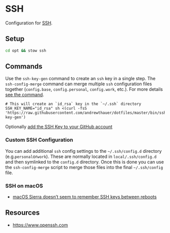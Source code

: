 # SSH

Configuration for [SSH](https://www.openssh.com/).

## Setup

```bash
cd opt && stow ssh
```

## Commands

Use the `ssh-key-gen` command to create an `ssh` key in a single step. The
`ssh-config-merge` command can merge multiple `ssh` configuration files together
(`config.base`, `config.personal`, `config.work`, etc.). For more details
[see the command](./bin/ssh-config-merge).

```shell
# This will create an `id_rsa` key in the `~/.ssh` directory
SSH_KEY_NAME="id_rsa" sh <(curl -fsS 'https://raw.githubusercontent.com/andrewthauer/dotfiles/master/bin/ssh-key-gen')
```

Optionally
[add the SSH Key to your GitHub account](https://help.github.com/articles/generating-ssh-keys/#step-4-add-your-ssh-key-to-your-account)

### Custom SSH Configuration

You can add additional `ssh` config settings to the `~/.ssh/config.d` directory
(e.g.`personal`or`work`). These are normally located in `local/.ssh/config.d`
and then symlinked to the `config.d` directory. Once this is done you can use
the `ssh-config-merge` script to merge those files into the final
`~/.ssh/config` file.

### SSH on macOS

- [macOS Sierra doesn’t seem to remember SSH keys between reboots](https://apple.stackexchange.com/questions/254468/macos-sierra-doesn-t-seem-to-remember-ssh-keys-between-reboots)

## Resources

- https://www.openssh.com
